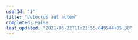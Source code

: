 ```yaml
---
userId: "1"
title: "delectus aut autem"
completed: False
last_updated: "2021-06-22T11:21:55.649544+05:30"
---
```

